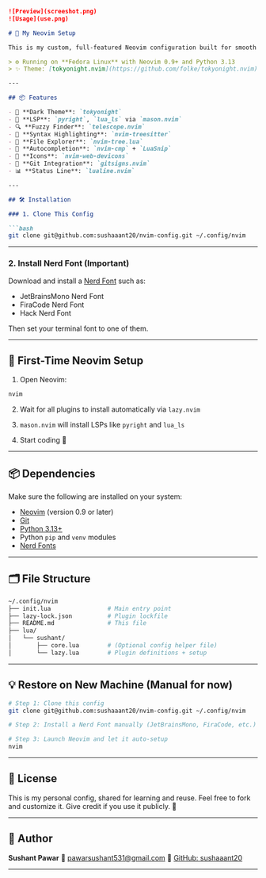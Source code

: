 ````markdown
![Preview](screeshot.png)
![Usage](use.png)

# 🧠 My Neovim Setup

This is my custom, full-featured Neovim configuration built for smooth development in **Python**, **Lua**, and general-purpose coding. It uses a dark aesthetic (`tokyonight`), Treesitter syntax, LSP support, and modern plugins.

> ⚙️ Running on **Fedora Linux** with Neovim 0.9+ and Python 3.13  
> ✨ Theme: [tokyonight.nvim](https://github.com/folke/tokyonight.nvim)

---

## 📦 Features

- 🌙 **Dark Theme**: `tokyonight`
- 🧠 **LSP**: `pyright`, `lua_ls` via `mason.nvim`
- 🔍 **Fuzzy Finder**: `telescope.nvim`
- 🌲 **Syntax Highlighting**: `nvim-treesitter`
- 📂 **File Explorer**: `nvim-tree.lua`
- 🤖 **Autocompletion**: `nvim-cmp` + `LuaSnip`
- 🎨 **Icons**: `nvim-web-devicons`
- 📌 **Git Integration**: `gitsigns.nvim`
- 📊 **Status Line**: `lualine.nvim`

---

## 🛠️ Installation

### 1. Clone This Config

```bash
git clone git@github.com:sushaaant20/nvim-config.git ~/.config/nvim
````

---

### 2. Install Nerd Font (Important)

Download and install a [Nerd Font](https://www.nerdfonts.com/font-downloads) such as:

* JetBrainsMono Nerd Font
* FiraCode Nerd Font
* Hack Nerd Font

Then set your terminal font to one of them.

---

## 🚀 First-Time Neovim Setup

1. Open Neovim:

```bash
nvim
```

2. Wait for all plugins to install automatically via `lazy.nvim`

3. `mason.nvim` will install LSPs like `pyright` and `lua_ls`

4. Start coding 🎉

---

## 📦 Dependencies

Make sure the following are installed on your system:

* [Neovim](https://neovim.io/) (version 0.9 or later)
* [Git](https://git-scm.com/)
* [Python 3.13+](https://www.python.org/)
* Python `pip` and `venv` modules
* [Nerd Fonts](https://www.nerdfonts.com/)

---

## 🗂️ File Structure

```bash
~/.config/nvim
├── init.lua                # Main entry point
├── lazy-lock.json          # Plugin lockfile
├── README.md               # This file
├── lua/
│   └── sushant/
│       ├── core.lua        # (Optional config helper file)
│       └── lazy.lua        # Plugin definitions + setup
```

---

## 💡 Restore on New Machine (Manual for now)

```bash
# Step 1: Clone this config
git clone git@github.com:sushaaant20/nvim-config.git ~/.config/nvim

# Step 2: Install a Nerd Font manually (JetBrainsMono, FiraCode, etc.)

# Step 3: Launch Neovim and let it auto-setup
nvim
```

---

## 📜 License

This is my personal config, shared for learning and reuse.
Feel free to fork and customize it. Give credit if you use it publicly. 🙏

---

## 👤 Author

**Sushant Pawar**
📧 [pawarsushant531@gmail.com](mailto:pawarsushant531@gmail.com)
🐙 [GitHub: sushaaant20](https://github.com/sushaaant20)

---

````

